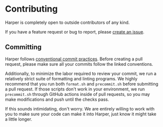 # Contributing

Harper is completely open to outside contributors of any kind.

If you have a feature request or bug to report, please [create an issue](https://github.com/elijah-potter/harper/issues).

## Committing

Harper follows [conventional commit practices](https://www.conventionalcommits.org/en/v1.0.0/). 
Before creating a pull request, please make sure all your commits follow the linked conventions.

Additionally, to minimize the labor required to review your commit, we run a relatively strict suite of formatting and linting programs.
We highly recommend that you run both `format.sh` and `precommit.sh` before submitting a pull request.
If those scripts don't work in your environment, we run `precommit.sh` through GitHub actions inside of pull requests, so you may make modifications and push until the checks pass.

If this sounds intimidating, don't worry.
We are entirely willing to work with you to make sure your code can make it into Harper, just know it might take a little longer.
